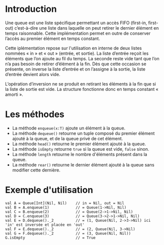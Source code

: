 # Introduction

Une queue est une liste spécifique permettant un accès FIFO (first-in, first-out) c’est-à-dire une liste dans laquelle on peut retirer le dernier élément en temps raisonnable. Cette implémentation permet en outre de conserver l’accès au premier élément en temps constant.

Cette iplémentation repose sur l'utilisation en interne de deux listes nommées « in » et « out » (entrée, et sortie). La liste d’entrée reçoit les éléments que l’on ajoute au fil du temps. La seconde reste vide tant que l’on n’a pas besoin de retirer d’élément à la fin. Dès que cette occasion se présente, on inverse la liste d’entrée et on l’assigne à la sortie, la liste d’entrée devient alors vide.

L’opération d’inversion ne se produit en retirant les éléments à la fin que si la liste de sortie est vide. La structure fonctionne donc en temps constant « amorti ».

# Les méthodes

- La méthode `enqueue(x:T)` ajoute un élément à la queue.
- La méthode `dequeue()` retourne un tuple composé du premier élément ajouté à la queue, et de la queue privé de cet élément.
- La méthode `head()` retourne le premier élément ajouté à la queue.
- La méthode `isEmpty` retourne `true` si la queue est vide, `false` sinon.
- La méthode `length` retourne le nombre d'éléments présent dans la queue.
- La méthode `rear()` retourne le dernier élément ajouté à la queue sans modifier cette dernière.

# Exemple d'utilisation

    val A = Queue[Int](Nil, Nil)    // in = Nil, out = Nil
    val B = A.enqueue(1)            // = Queue(1->Nil, Nil)
    val C = B.enqueue(2)            // = Queue(2->1->Nil, Nil)
    val D = C.enqueue(3)            // = Queue(3->2->1->Nil, Nil)
    val E = D.dequeue()._2          // = (1, Queue(Nil, 2->3->Nil) ici 'in' est inversée et placée en 'out'
    val F = E.dequeue()._2          // = (2, Queue(Nil, 3->Nil)
    val G = F.dequeue()._2          // = (3, Queue(Nil, Nil))
    G.isEmpty                       // = True     
